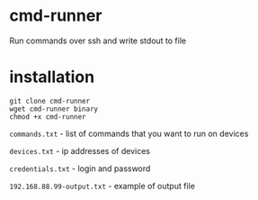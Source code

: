 # cmd-runner

Run commands over ssh and write stdout to file

# installation

```
git clone cmd-runner
wget cmd-runner binary
chmod +x cmd-runner
```

`commands.txt` - list of commands that you want to run on devices

`devices.txt` - ip addresses of devices

`credentials.txt` - login and password

`192.168.88.99-output.txt` - example of output file
